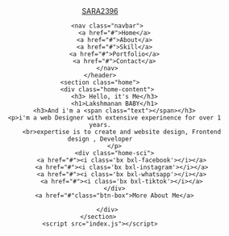 <!DOCTYPE html>
<html lang="en">
<head>
    <meta charset="UTF-8">
    <meta name="viewport" content="width=device-width, initial-scale=1.0">
    <title>lakshmanan AMMU</title>
    <link rel="stylesheet" href="stylesheet.css">
    <link href='https://unpkg.com/boxicons@2.1.4/css/boxicons.min.css' rel='stylesheet'>
    <script src="https://unpkg.com/typed.js@2.0.16/dist/typed.umd.js"></script>
</head>
<body>
    <header class="header">
        <a href="#" class="loog">SARA2396 </a> 

        <nav class="navbar">
            <a href="#">Home</a>
            <a href="#">About</a>
            <a href="#">Skill</a>
            <a href="#">Portfolio</a>
            <a href="#">Contact</a>
        </nav>
    </header>
    <section class="home">
        <div class="home-content">
            <h3> Hello, it's Me</h3>
            <h1>Lakshmanan BABY</h1>
            <h3>And i'm a <span class="text"></span></h3>
            <p>i'm a web Designer with extensive experinence for over 1 years.
                <br>expertise is to create and website design, Frontend design , Developer
            </p>
            <div class="home-sci">
                <a href="#"><i class='bx bxl-facebook'></i></a>
                <a href="#"><i class='bx bxl-instagram'></i></a>
                <a href="#"><i class='bx bxl-whatsapp'></i></a>
                <a href="#"><i class='bx bxl-tiktok'></i></a>
            </div>
            <a href="#"class="btn-box">More About Me</a>

        </div>
    </section> 
    <script src="index.js"></script>
    
</body>
</html>
